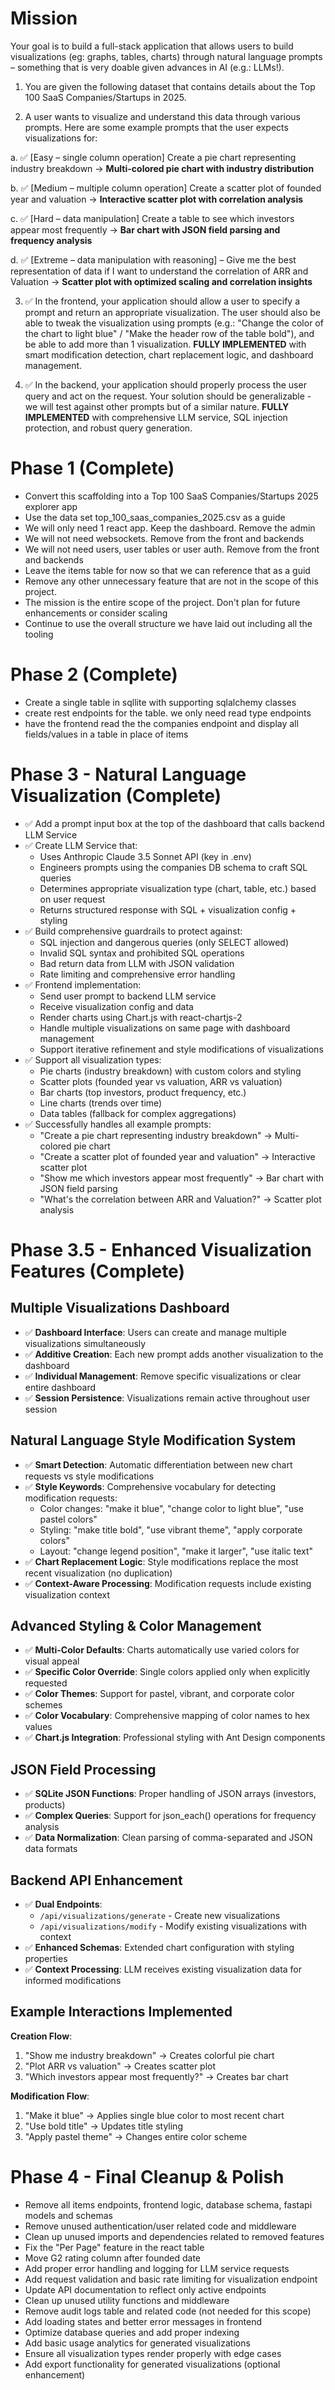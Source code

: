 # Mission
Your goal is to build a full-stack application that allows users to build visualizations (eg: graphs, tables, charts) through natural language prompts – something that is very doable given advances in AI (e.g.: LLMs!).

 

1)    You are given the following dataset that contains details about the Top 100 SaaS Companies/Startups in 2025.

2)    A user wants to visualize and understand this data through various prompts. Here are some example prompts that the user expects visualizations for:

a. ✅   [Easy – single column operation] Create a pie chart representing industry breakdown → **Multi-colored pie chart with industry distribution**

b. ✅   [Medium – multiple column operation] Create a scatter plot of founded year and valuation → **Interactive scatter plot with correlation analysis**

c. ✅    [Hard – data manipulation] Create a table to see which investors appear most frequently → **Bar chart with JSON field parsing and frequency analysis**

d. ✅   [Extreme – data manipulation with reasoning] – Give me the best representation of data if I want to understand the correlation of ARR and Valuation → **Scatter plot with optimized scaling and correlation insights**

3) ✅   In the frontend, your application should allow a user to specify a prompt and return an appropriate visualization. The user should also be able to tweak the visualization using prompts (e.g.: "Change the color of the chart to light blue" / "Make the header row of the table bold"), and be able to add more than 1 visualization. **FULLY IMPLEMENTED** with smart modification detection, chart replacement logic, and dashboard management.

4) ✅   In the backend, your application should properly process the user query and act on the request. Your solution should be generalizable - we will test against other prompts but of a similar nature. **FULLY IMPLEMENTED** with comprehensive LLM service, SQL injection protection, and robust query generation.
  
# Phase 1 (Complete)
- Convert this scaffolding into a Top 100 SaaS Companies/Startups 2025 explorer app
- Use the data set top_100_saas_companies_2025.csv as a guide
- We will only need 1 react app. Keep the dashboard. Remove the admin
- We will not need websockets. Remove from the front and backends
- We will not need users, user tables or user auth. Remove from the front and backends
- Leave the items table for now so that we can reference that as a guid
- Remove any other unnecessary feature that are not in the scope of this project.
- The mission is the entire scope of the project. Don't plan for future enhancements or consider scaling
- Continue to use the overall structure we have laid out including all the tooling

# Phase 2 (Complete)
- Create a single table in sqllite with supporting sqlalchemy classes
- create rest endpoints for the table. we only need read type endpoints
- have the frontend read the the companies endpoint and display all fields/values in a table in place of items
  
# Phase 3 - Natural Language Visualization (Complete)
- ✅ Add a prompt input box at the top of the dashboard that calls backend LLM Service
- ✅ Create LLM Service that:
  - Uses Anthropic Claude 3.5 Sonnet API (key in .env)
  - Engineers prompts using the companies DB schema to craft SQL queries
  - Determines appropriate visualization type (chart, table, etc.) based on user request
  - Returns structured response with SQL + visualization config + styling
- ✅ Build comprehensive guardrails to protect against:
  - SQL injection and dangerous queries (only SELECT allowed)
  - Invalid SQL syntax and prohibited SQL operations
  - Bad return data from LLM with JSON validation
  - Rate limiting and comprehensive error handling
- ✅ Frontend implementation:
  - Send user prompt to backend LLM service
  - Receive visualization config and data
  - Render charts using Chart.js with react-chartjs-2
  - Handle multiple visualizations on same page with dashboard management
  - Support iterative refinement and style modifications of visualizations
- ✅ Support all visualization types:
  - Pie charts (industry breakdown) with custom colors and styling
  - Scatter plots (founded year vs valuation, ARR vs valuation)
  - Bar charts (top investors, product frequency, etc.)
  - Line charts (trends over time)
  - Data tables (fallback for complex aggregations)
- ✅ Successfully handles all example prompts:
  - "Create a pie chart representing industry breakdown" → Multi-colored pie chart
  - "Create a scatter plot of founded year and valuation" → Interactive scatter plot
  - "Show me which investors appear most frequently" → Bar chart with JSON field parsing
  - "What's the correlation between ARR and Valuation?" → Scatter plot analysis

# Phase 3.5 - Enhanced Visualization Features (Complete)
## Multiple Visualizations Dashboard
- ✅ **Dashboard Interface**: Users can create and manage multiple visualizations simultaneously
- ✅ **Additive Creation**: Each new prompt adds another visualization to the dashboard
- ✅ **Individual Management**: Remove specific visualizations or clear entire dashboard
- ✅ **Session Persistence**: Visualizations remain active throughout user session

## Natural Language Style Modification System
- ✅ **Smart Detection**: Automatic differentiation between new chart requests vs style modifications
- ✅ **Style Keywords**: Comprehensive vocabulary for detecting modification requests:
  - Color changes: "make it blue", "change color to light blue", "use pastel colors"
  - Styling: "make title bold", "use vibrant theme", "apply corporate colors"
  - Layout: "change legend position", "make it larger", "use italic text"
- ✅ **Chart Replacement Logic**: Style modifications replace the most recent visualization (no duplication)
- ✅ **Context-Aware Processing**: Modification requests include existing visualization context

## Advanced Styling & Color Management
- ✅ **Multi-Color Defaults**: Charts automatically use varied colors for visual appeal
- ✅ **Specific Color Override**: Single colors applied only when explicitly requested
- ✅ **Color Themes**: Support for pastel, vibrant, and corporate color schemes
- ✅ **Color Vocabulary**: Comprehensive mapping of color names to hex values
- ✅ **Chart.js Integration**: Professional styling with Ant Design components

## JSON Field Processing
- ✅ **SQLite JSON Functions**: Proper handling of JSON arrays (investors, products)
- ✅ **Complex Queries**: Support for json_each() operations for frequency analysis
- ✅ **Data Normalization**: Clean parsing of comma-separated and JSON data formats

## Backend API Enhancement
- ✅ **Dual Endpoints**:
  - `/api/visualizations/generate` - Create new visualizations
  - `/api/visualizations/modify` - Modify existing visualizations with context
- ✅ **Enhanced Schemas**: Extended chart configuration with styling properties
- ✅ **Context Processing**: LLM receives existing visualization data for informed modifications

## Example Interactions Implemented
**Creation Flow**:
1. "Show me industry breakdown" → Creates colorful pie chart
2. "Plot ARR vs valuation" → Creates scatter plot
3. "Which investors appear most frequently?" → Creates bar chart

**Modification Flow**:
1. "Make it blue" → Applies single blue color to most recent chart
2. "Use bold title" → Updates title styling
3. "Apply pastel theme" → Changes entire color scheme

# Phase 4 - Final Cleanup & Polish
- Remove all items endpoints, frontend logic, database schema, fastapi models and schemas
- Remove unused authentication/user related code and middleware
- Clean up unused imports and dependencies related to removed features
- Fix the "Per Page" feature in the react table
- Move G2 rating column after founded date
- Add proper error handling and logging for LLM service requests
- Add request validation and basic rate limiting for visualization endpoint
- Update API documentation to reflect only active endpoints
- Clean up unused utility functions and middleware
- Remove audit logs table and related code (not needed for this scope)
- Add loading states and better error messages in frontend
- Optimize database queries and add proper indexing
- Add basic usage analytics for generated visualizations
- Ensure all visualization types render properly with edge cases
- Add export functionality for generated visualizations (optional enhancement)
  

